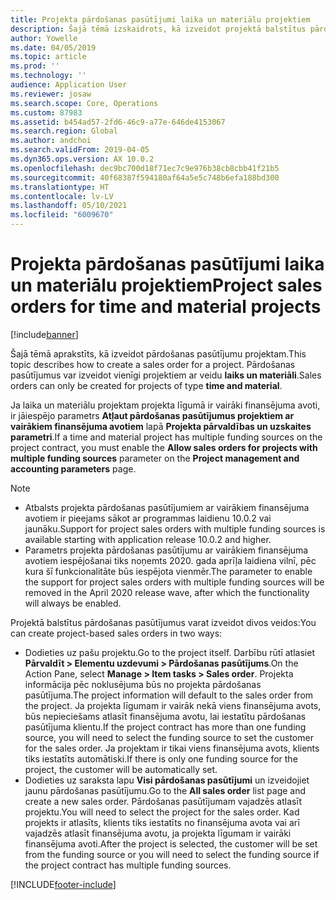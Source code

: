 ```yaml
---
title: Projekta pārdošanas pasūtījumi laika un materiālu projektiem
description: Šajā tēmā izskaidrots, kā izveidot projektā balstītus pārdošanas pasūtījumus laika un materiālu projektiem.
author: Yowelle
ms.date: 04/05/2019
ms.topic: article
ms.prod: ''
ms.technology: ''
audience: Application User
ms.reviewer: josaw
ms.search.scope: Core, Operations
ms.custom: 87983
ms.assetid: b454ad57-2fd6-46c9-a77e-646de4153067
ms.search.region: Global
ms.author: andchoi
ms.search.validFrom: 2019-04-05
ms.dyn365.ops.version: AX 10.0.2
ms.openlocfilehash: dec9bc700d18f71ec7c9e976b38cb8cbb41f21b5
ms.sourcegitcommit: 40f68387f594180af64a5e5c748b6efa188bd300
ms.translationtype: HT
ms.contentlocale: lv-LV
ms.lasthandoff: 05/10/2021
ms.locfileid: "6009670"
---
```

# <a name="project-sales-orders-for-time-and-material-projects"></a><span data-ttu-id="42d90-103">Projekta pārdošanas pasūtījumi laika un materiālu projektiem</span><span class="sxs-lookup"><span data-stu-id="42d90-103">Project sales orders for time and material projects</span></span>

[!include[banner](../includes/banner.md)]

<span data-ttu-id="42d90-104">Šajā tēmā aprakstīts, kā izveidot pārdošanas pasūtījumu projektam.</span><span class="sxs-lookup"><span data-stu-id="42d90-104">This topic describes how to create a sales order for a project.</span></span> <span data-ttu-id="42d90-105">Pārdošanas pasūtījumus var izveidot vienīgi projektiem ar veidu **laiks un materiāli**.</span><span class="sxs-lookup"><span data-stu-id="42d90-105">Sales orders can only be created for projects of type **time and material**.</span></span>

<span data-ttu-id="42d90-106">Ja laika un materiālu projektam projekta līgumā ir vairāki finansējuma avoti, ir jāiespējo parametrs **Atļaut pārdošanas pasūtījumus projektiem ar vairākiem finansējuma avotiem** lapā **Projekta pārvaldības un uzskaites parametri**.</span><span class="sxs-lookup"><span data-stu-id="42d90-106">If a time and material project has multiple funding sources on the project contract, you must enable the **Allow sales orders for projects with multiple funding sources** parameter on the **Project management and accounting parameters** page.</span></span> 

> [!NOTE]
> - <span data-ttu-id="42d90-107">Atbalsts projekta pārdošanas pasūtījumiem ar vairākiem finansējuma avotiem ir pieejams sākot ar programmas laidienu 10.0.2 vai jaunāku.</span><span class="sxs-lookup"><span data-stu-id="42d90-107">Support for project sales orders with multiple funding sources is available starting with application release 10.0.2 and higher.</span></span>
> - <span data-ttu-id="42d90-108">Parametrs projekta pārdošanas pasūtījumu ar vairākiem finansējuma avotiem iespējošanai tiks noņemts 2020. gada aprīļa laidiena vilnī, pēc kura šī funkcionalitāte būs iespējota vienmēr.</span><span class="sxs-lookup"><span data-stu-id="42d90-108">The parameter to enable the support for project sales orders with multiple funding sources will be removed in the April 2020 release wave, after which the functionality will always be enabled.</span></span>

<span data-ttu-id="42d90-109">Projektā balstītus pārdošanas pasūtījumus varat izveidot divos veidos:</span><span class="sxs-lookup"><span data-stu-id="42d90-109">You can create project-based sales orders in two ways:</span></span>

- <span data-ttu-id="42d90-110">Dodieties uz pašu projektu.</span><span class="sxs-lookup"><span data-stu-id="42d90-110">Go to the project itself.</span></span> <span data-ttu-id="42d90-111">Darbību rūtī atlasiet **Pārvaldīt > Elementu uzdevumi > Pārdošanas pasūtījums**.</span><span class="sxs-lookup"><span data-stu-id="42d90-111">On the Action Pane, select **Manage > Item tasks > Sales order**.</span></span> <span data-ttu-id="42d90-112">Projekta informācija pēc noklusējuma būs no projekta pārdošanas pasūtījuma.</span><span class="sxs-lookup"><span data-stu-id="42d90-112">The project information will default to the sales order from the project.</span></span> <span data-ttu-id="42d90-113">Ja projekta līgumam ir vairāk nekā viens finansējuma avots, būs nepieciešams atlasīt finansējuma avotu, lai iestatītu pārdošanas pasūtījuma klientu.</span><span class="sxs-lookup"><span data-stu-id="42d90-113">If the project contract has more than one funding source, you will need to select the funding source to set the customer for the sales order.</span></span> <span data-ttu-id="42d90-114">Ja projektam ir tikai viens finansējuma avots, klients tiks iestatīts automātiski.</span><span class="sxs-lookup"><span data-stu-id="42d90-114">If there is only one funding source for the project, the customer will be automatically set.</span></span>
- <span data-ttu-id="42d90-115">Dodieties uz saraksta lapu **Visi pārdošanas pasūtījumi** un izveidojiet jaunu pārdošanas pasūtījumu.</span><span class="sxs-lookup"><span data-stu-id="42d90-115">Go to the **All sales order** list page and create a new sales order.</span></span> <span data-ttu-id="42d90-116">Pārdošanas pasūtījumam vajadzēs atlasīt projektu.</span><span class="sxs-lookup"><span data-stu-id="42d90-116">You will need to select the project for the sales order.</span></span> <span data-ttu-id="42d90-117">Kad projekts ir atlasīts, klients tiks iestatīts no finansējuma avota vai arī vajadzēs atlasīt finansējuma avotu, ja projekta līgumam ir vairāki finansējuma avoti.</span><span class="sxs-lookup"><span data-stu-id="42d90-117">After the project is selected, the customer will be set from the funding source or you will need to select the funding source if the project contract has multiple funding sources.</span></span>



[!INCLUDE[footer-include](../includes/footer-banner.md)]